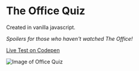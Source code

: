# The Office Quiz

Created in vanilla javascript.

*Spoilers for those who haven't watched The Office!*

[Live Test on Codepen](https://codepen.io/jfracas/pen/QWKryoZ "The Office Quiz")

![Image of Office Quiz](https://i.ibb.co/WDrvdPQ/Screen-Shot-2021-01-08-at-9-38-20-AM.png)
